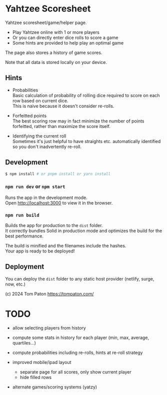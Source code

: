 # Yahtzee Scoresheet

Yahtzee scoresheet/game/helper page.

* Play Yahtzee online with 1 or more players
* Or you can directly enter dice rolls to score a game
* Some hints are provided to help play an optimal game

The page also stores a history of game scores.

Note that all data is stored locally on your device.

## Hints

* Probabilities  
  Basic calculation of probability of rolling dice required to score on each row
  based on current dice.  
  This is naive because it doesn't consider re-rolls.

* Forfeitted points  
  The best scoring row may in fact minimize the number of points forfeitted, 
  rather than maximize the score itself.

* Identifying the current roll  
  Sometimes it's just helpful to have straights etc. automatically identified
  so you don't inadvertently re-roll.


## Development

```bash
$ npm install # or pnpm install or yarn install
```

### `npm run dev` or `npm start`

Runs the app in the development mode.<br>
Open [http://localhost:3000](http://localhost:3000) to view it in the browser.

### `npm run build`

Builds the app for production to the `dist` folder.<br>
It correctly bundles Solid in production mode and optimizes the build for the best performance.

The build is minified and the filenames include the hashes.<br>
Your app is ready to be deployed!

## Deployment

You can deploy the `dist` folder to any static host provider (netlify, surge, now, etc.)


(c) 2024 Tom Paton  https://tompaton.com/


# TODO

- allow selecting players from history
- compute some stats in history for each player (min, max, average, quartiles...)
- compute probabilities including re-rolls, hints at re-roll strategy

- improved mobile/ipad layout
  - separate page for all scores, only show current player
  - hide filled rows

- alternate games/scoring systems (yatzy)
